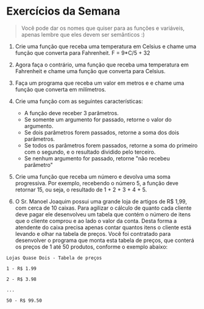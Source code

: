 # Exercícios da Semana
> Você pode dar os nomes que quiser para as funções e variáveis, apenas lembre que eles devem ser semânticos :)

1. Crie uma função que receba uma temperatura em Celsius e chame uma função que converta para Fahrenheit. F = 9*C/5 + 32

2. Agora faça o contrário, uma função que receba uma temperatura em Fahrenheit e chame uma função que converta para Celsius.

3. Faça um programa que receba um valor em metros e e chame uma função que converta em milímetros.

4. Crie uma função com as seguintes características:
   - A função deve receber 3 parâmetros.
   - Se somente um argumento for passado, retorne o valor do argumento.
   - Se dois parâmetros forem passados, retorne a soma dos dois parâmetros.
   - Se todos os parâmetros forem passados, retorne a soma do primeiro com o segundo, e o resultado dividido pelo terceiro.
   - Se nenhum argumento for passado, retorne "não recebeu parâmetro"


5. Crie uma função que receba um número e devolva uma soma progressiva. Por exemplo, recebendo o número 5, a função deve retornar 15, ou seja, o resultado de 1 + 2 + 3 + 4 + 5. 
 

6. O Sr. Manoel Joaquim possui uma grande loja de artigos de R$ 1,99, com cerca de 10 caixas. Para agilizar o cálculo de quanto cada cliente deve pagar ele desenvolveu um tabela que contém o número de itens que o cliente comprou e ao lado o valor da conta. Desta forma a atendente do caixa precisa apenas contar quantos itens o cliente está levando e olhar na tabela de preços. Você foi contratado para desenvolver o programa que monta esta tabela de preços, que conterá os preços de 1 até 50 produtos, conforme o exemplo abaixo:
```
Lojas Quase Dois - Tabela de preços

1 - R$ 1.99

2 - R$ 3.98

...

50 - R$ 99.50
```